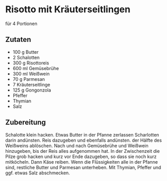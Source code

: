# Risotto mit Kräuterseitlingen

für 4 Portionen

## Zutaten

* 100 g	Butter
* 2 Schalotten
* 300 g	Risottoreis
* 600 ml Gemüsebrühe
* 300 ml	Weißwein
* 70 g Parmesan
* 7 Kräuterseitlinge
* 125 g	Gongonzola
* Pfeffer
* Thymian
* Salz

## Zubereitung

Schalotte klein hacken. Etwas Butter in der Pfanne zerlassen Scharlotten darin andünsten. Reis dazugeben und ebenfalls andünsten. der Hälfte des Weißweins ablöschen.
Nach und nach Gemüsebrühe und Weißwein hinzugeben, bis der Reis alles aufgenommen hat.
In der Zwischenzeit die Pilze grob hacken und kurz vor Ende dazugeben, so dass sie noch kurz mitköcheln. Dann Käse reiben.
Wenn die Flüssigkeiten alle in der Pfanne sind, restliche Butter und Parmesan unterheben. Mit Thymian, Pfeffer und ggf. etwas Salz abschmecken.

